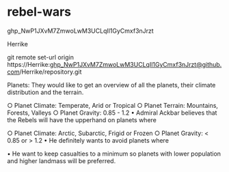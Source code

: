 # rebel-wars
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

Herrike


git remote set-url origin https://Herrike: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@github.com/Herrike/repository.git


Planets: They would like to get an overview of all the planets, their climate distribution and the terrain.

○ Planet Climate: Temperate, Arid or Tropical
○ Planet Terrain: Mountains, Forests, Valleys
○ Planet Gravity: 0.85 - 1.2
• Admiral Ackbar believes that the Rebels will have the upperhand on planets where

○ Planet Climate: Arctic, Subarctic, Frigid or Frozen
○ Planet Gravity: < 0.85 or > 1.2
• He definitely wants to avoid planets where

• He want to keep casualties to a minimum so planets with lower population and higher landmass will be preferred.